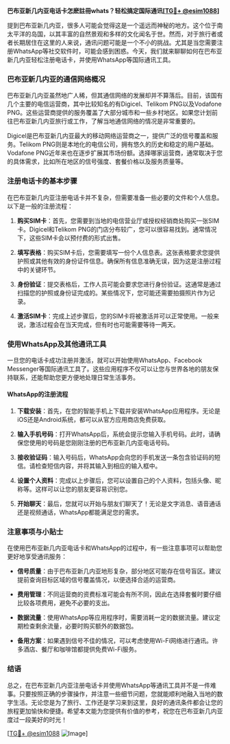 **巴布亚新几内亚电话卡怎麽註冊whats？轻松搞定国际通讯[[TG💪+ @esim1088](https://t.me/s/esim1088)]**

提到巴布亚新几内亚，很多人可能会觉得这是一个遥远而神秘的地方。这个位于南太平洋的岛国，以其丰富的自然景观和多样的文化闻名于世。然而，对于旅行者或者长期居住在这里的人来说，通讯问题可能是一个不小的挑战。尤其是当您需要注册WhatsApp等社交软件时，可能会感到困惑。今天，我们就来聊聊如何在巴布亚新几内亚轻松注册电话卡，并使用WhatsApp等国际通讯工具。

### 巴布亚新几内亚的通信网络概况

巴布亚新几内亚虽然地广人稀，但其通信网络的发展却并不算落后。目前，该国有几个主要的电信运营商，其中比较知名的有Digicel、Telikom PNG以及Vodafone PNG。这些运营商提供的服务覆盖了大部分城市和一些乡村地区。如果您计划前往巴布亚新几内亚旅行或工作，了解当地通信网络的情况是非常重要的。

Digicel是巴布亚新几内亚最大的移动网络运营商之一，提供广泛的信号覆盖和服务。Telikom PNG则是本地化的电信公司，拥有悠久的历史和稳定的用户基础。Vodafone PNG近年来也在逐步扩展其市场份额。选择哪家运营商，通常取决于您的具体需求，比如所在地区的信号强度、套餐价格以及服务质量等。

### 注册电话卡的基本步骤

在巴布亚新几内亚注册电话卡并不复杂，但需要准备一些必要的文件和个人信息。以下是一般的注册流程：

1. **购买SIM卡**：首先，您需要到当地的电信营业厅或授权经销商处购买一张SIM卡。Digicel和Telikom PNG的门店分布较广，您可以很容易找到。通常情况下，这些SIM卡会以预付费的形式出售。

2. **填写表格**：购买SIM卡后，您需要填写一份个人信息表。这张表格要求您提供护照或其他有效的身份证件信息。确保所有信息准确无误，因为这是注册过程中的关键环节。

3. **身份验证**：提交表格后，工作人员可能会要求您进行身份验证。这通常是通过扫描您的护照或身份证完成的。某些情况下，您可能还需要拍摄照片作为记录。

4. **激活SIM卡**：完成上述步骤后，您的SIM卡将被激活并可以正常使用。一般来说，激活过程会在当天完成，但有时也可能需要等待一两天。

### 使用WhatsApp及其他通讯工具

一旦您的电话卡成功注册并激活，就可以开始使用WhatsApp、Facebook Messenger等国际通讯工具了。这些应用程序不仅可以让您与世界各地的朋友保持联系，还能帮助您更方便地处理日常生活事务。

#### WhatsApp的注册流程

1. **下载安装**：首先，在您的智能手机上下载并安装WhatsApp应用程序。无论是iOS还是Android系统，都可以从官方应用商店免费获取。

2. **输入手机号码**：打开WhatsApp后，系统会提示您输入手机号码。此时，请确保您使用的号码是您刚刚注册的巴布亚新几内亚电话号码。

3. **接收验证码**：输入号码后，WhatsApp会向您的手机发送一条包含验证码的短信。请检查短信内容，并将其输入到相应的输入框中。

4. **设置个人资料**：完成以上步骤后，您可以设置自己的个人资料，包括头像、昵称等。这样可以让您的朋友更容易识别您。

5. **开始聊天**：最后，您就可以开始与朋友们聊天了！无论是文字消息、语音通话还是视频通话，WhatsApp都能满足您的需求。

### 注意事项与小贴士

在使用巴布亚新几内亚电话卡和WhatsApp的过程中，有一些注意事项可以帮助您更好地享受通讯服务：

- **信号质量**：由于巴布亚新几内亚地形复杂，部分地区可能存在信号盲区。建议提前查询目标区域的信号覆盖情况，以便选择合适的运营商。
  
- **费用管理**：不同运营商的资费标准可能会有所不同，因此在选择套餐时要仔细比较各项费用，避免不必要的支出。

- **数据流量**：使用WhatsApp等应用程序时，需要消耗一定的数据流量。建议定期检查剩余流量，必要时购买额外的数据包。

- **备用方案**：如果遇到信号不佳的情况，可以考虑使用Wi-Fi网络进行通讯。许多酒店、餐厅和咖啡馆都提供免费Wi-Fi服务。

### 结语

总之，在巴布亚新几内亚注册电话卡并使用WhatsApp等通讯工具并不是一件难事。只要按照正确的步骤操作，并注意一些细节问题，您就能顺利地融入当地的数字生活。无论您是为了旅行、工作还是学习来到这里，良好的通讯条件都会让您的旅程更加愉快和便捷。希望本文能为您提供有价值的参考，祝您在巴布亚新几内亚度过一段美好的时光！

[[TG💪+ @esim1088](https://t.me/s/esim1088) ![Image](https://i.postimg.cc/4NQfJmqS/Snipaste-2025-05-13-00-14-12.png)]